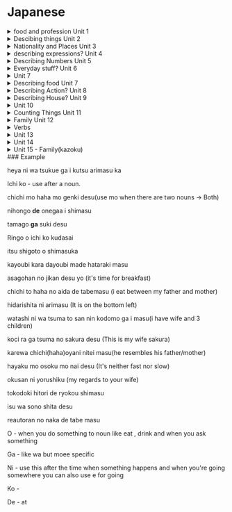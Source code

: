 # Japanese

<details>
<summary>food and profession Unit 1 </summary>

 * Ocha — green tea

* Gohan - rice

* Yasashi - nice

* Lawyer - bengoshi

* Student - gakusei

* Person - hito
</details>

<details>
<summary>Descibing things Unit 2</summary>

* This - kore wa/ kore ra — these / kono - person

* That - sore

* Where - doko

* Here - Koko

* There - soko

* Big - ookii

* Small - chiisai

</details>

<details>
<summary>Nationality and Places Unit 3 </summary>

* kanada Jin - Canadian

* Amerika jin - American 

* Igirisu - Britain 

* France go - france language french
 
* Burajiru - brazil

* Doitsu - German

* Hotel - hoteru

* Basutei - bus stop

* Kuukou - airport

* Chikatetsu - subway

* Konbini -Convenience Store - )

* Deeptatho - department store

* Train station - ekki

* University - daigaku
 
</details>

<details>
<summary>describing expressions? Unit 4 </summary>

* Red - Akaai

* Umbrella - kasa

* hat - Boushi 

* Shoe - kutsu

* Cheerful - akarui

* Funny - omoshiroi
</details>

<details>
<summary>Describing Numbers Unit 5 </summary>

* Ima - now

* Sanji - 3o clock (Sanji :D)

* Nanji - time

* Sanji han - 3:30

* Yon - four

* Go - five 

* Roku - six 

* Nana - seven 

* Hachi - eight 

* Kyuu - nine 

* Jyuu - ten

* Jyuu(ni) - twelve 

* hatachi - twenty
 
* Mo - also

* About - goro

</details>

<details>
<summary>Everyday stuff? Unit 6 </summary>

* Excuse me - sumimasen

* Janai - not

* Kippu - ticket

* Sumaho - phone 

* Chizu - map

* Kaban - bag.

* Mise - store 

* Hashi - chopsticks

* Takai - expensive

* Yasui - cheap

* Machi - town

* Kuroi - black

* Tori - bird

* Ii / ee - good 

* Onegaisimasu - please 

* See you tomorrow - Mata haishth(huh sstha)

* Doumo - very much 

* Douzo - here you are

* Doui tashi mashite(maash ste) - you're welcome 

* Kochi ra koso - likewise/ you too as well

* Oyasumi nasai - good night

* Dewa - well

* Ja - well then
 </details>

<details>
<summary> Unit 7 </summary>

 * Shushusin - from

* Iimasu - name Sandhya to iimasu my name is Sandhya

* Eigo - English

* Ga hanasemasu - can speak

* Mochi Ron - ofcourse

* Dewa Arimasen - i am not 

* Tabemaseu - will eat

* Nomimasu - will drink

* Masen - will not
 
</details>

<details>
<summary>Describing food Unit 7 </summary>

* Pan - bread

* Sakana - fish

* Yasai - vegetable

* Koohi - coffee

* Gyuunyuu - milk

* Gochirosama deshi ta - thank you for the food

* Dore - which

* Choudou - exactly
 
</details>

<details>
<summary>Describing Action? Unit 8 </summary>

* Ikimasu - will go 

* Gakkou - school

* Kaisha - company

* ogo - afternoon/PM

* Gozen - AM

* Reiji - 12 AM

* Okimasu - getup 

* Nemasu - sleep

* Mainasa - every morning 

* Mainnichi - every day

* Arimasu/imasu single i- not name there is there are/ living this 

* Imasu ka - do you have
</details> 

<details>
<summary>Describing House? Unit 9 </summary>

* Mado - window 

* Iwe - house

* Furo. - bathroom 

* Shinshitsu - bedroom?

* Isu - chair 

* Niwe - yard

* Tsukue - desk

* Heya - room

* Daidokoro - kitchen

* Live in - sundei imasu

* Sai - years old

Yo - end of sentence like an exclamation naruto uses it all the time iirc

Ne - right?
</details>

<details>
<summary>Unit 10 </summary>

 
* Tomoushi - name is

* Gaikokujin - foreigner

* Ryugaksuei - foreign exchange student 

* Chigai - not right/difference

* Nensei - grade

* Shougaksuei - elementary school

* Chugaksei - middle school

* Koukousei - high school students 

* Iiyo - sure thing

</details>

<details>
<summary>Counting Things Unit 11 </summary>
 
* Ikutsu - How many 

* hititsu - one thing
 
* Futatsu - two things

* Mitsu - three things

* Yotsu - four things

* itsutsu - five things
 
* Mutsu - six things 

* Nanatsu - seven things

* Yatsu - eight things

* Kokonotsu - nine things 

* Ikutsu - how many/how old

</details>

<details>
 <summary>Family Unit 12</summary>
 adding no after I changes to my mine etc
 
 * Kare - his
 
 * Kanojo - she
 
*  Karera - They (korera for non-living) this generally refers to men kanojotachi 
  
There is a difference when you talk about your family vs others(you add san for others)
 
* Otosan/chichi - Father/My father

* Okasan/haha - Mother
 
* Onesan/ane - Older sister
 
* Onisan/ani - Older brother
 
* otouto - younger brother
 
* imouto - younger sister
 
* kyoudai - siblings/brothers
 
* shimai  - sisters
 
* ryoushin - parents
 
* kazoku - family

### Food

* karai - spicy (kaara)
 
* amai - sweet
 
* ikura - how much?

* man - 10000

* sen - 1000

* hyaku - 100 

* dare - who
 
* dono - Which
 
* itsu - when
 
* hirugohan - lunch

* asagohan - breakfast
 
* bangohan - dinner
 
* atsui - hot
 
* tsumetai - cold

* mazui - tastes bad

* shokudou - cafeteria
 
* suki - like
 
* kirai - don't like
 

 
</details>

<details>
<summary>Verbs</summary>
 
 * jikan - time
 
 * kimasu - come 
 
 * kaimasu - buy
 
 * hataraki - working/simple work 
 
 * shigoto - work/ like a job 
 the difference is that the first word is a verb, and the second one is a noun. As such, the first one has a slightly broader meaning. 
 Shigoto is like "job that you  earn a wage/salary at", whereas you can hataraku (work) at something that is not necessarily your shigoto (job).
 
 * isogashi - busy
 
 * kyou - today
 
 * kinou - yesterday 
 
 * ashita - tommorrow 
 
 * asatte - day after tomorrow 
 
 * shimasu/shimashita - do/did?
 
 * kara - from
 
 * made - to
 
 ### days of the week
 
 * nichiyobi - Sunday
 
 * getsuyoubi - Monday
 
 * kayoubi - Tuesday
 
 * suiyoubi - Wednesday
 
 * mokuyoubi - Thursday
 
 * kinyoubi - Friday
 
 * doyoubi - Saturday
 
 
 </details>


<details>
<summary>Unit 13</summary>

 * furui - old
 
 * atarashi - new
 
 * nagai - long
 
 * hikui - low
 
 * terebi - TV
 
 * reizoko - Fridge 
 
 * katasumi/sumi - corner
 
 * migi - right
 
 * hidari - left
 
 * ue - up
 
 * shita - down
 
 * naka - inside
 
 * aida - between
 
 * tonari - next (same category living vs living and living vs non living)
 
 * yoko - next to (two different categories living vs non living)
 
 * mae - front
 
 * ushi ro - behind
 
 * takusan - a lot
 
 * number + satsu **juu**satsu - 
 
 * hon - books
 
 * hondana - bookshelf
 
 * uchi - home/our?
 
 * youkoso - welcome
 
 * ryokou - travel
 
 * tokidoki - sometimes
 
 * itsumoo - always
 
 * hitori - alone
 
 * omiyage - souvenir
 
 * kagami - mirror
 
 * kitanai - dirty
 
 
 
 
</details>

<details>
<summary>Unit 14</summary>
* shuumatsu - weekend

* heijitsu - weekday

* ototoi - day before yest

* sentaku - laundry

* sorekara - after that

* souji - clean

* sugu - right away

* kaette - go home(kaeri verb)

* ake - open

* shime - close

* tsuke - turn on

* abi -  take 
 
* tori - take

* chotto - little 

* eiga - movie

* mimasu - watch 

* kakimasu - write/draw "to draw" is 描きます(kakimas)
"to write" is 書きます(kakimas)
Kanji is different but same pronunciation.

* kikimasu- listen
* kaite -  to write
* e - picture
* utai - song
* yomi - read
* tegami - letter
* hashri - run
* oyogi - swim
* narai - learn
* amari - a lot(amari hashrimasen) when you don't do something a lot
* ongaku - music
* uta - song
* asobi - play
* tatte - stand
* suwari - sit
* shashin - photo
* denki - electricity 
* yoku - often 
* mai - slices like two slicesc
</details>

<details>
<summary>Unit 15 - Family(kazoku)</summary>
* shinseki - relatives
* musume - daughter
* musuko - son
* mago musuko/me - grand son/daughter
* obasan/obaasan/soba - aunt/grandmother/my grandmother
* ojisan/ojiisan/sofu - uncle/grandfather/my grandfather
* itoko - cousin
* otto/shujin - my husband/your husband
* tsuma/okusan - my wife/your wife
* o ikutsu - how old
* okosan - child 
* zaitaku - home
 
* itte ra sshai - Take care
* nitei - resembles
 
* densha - train
* kuruma - car
* jitensha - bicycle
* tsukai - use
* nori - ride
* sanpo - go on walk for relaxation
* aruki - walk (to my house)
 
* osoi/osoku - slow/late
* hayai - fast
* tooi - far
* chikai - near
 
* kurai kakari - how long

* shatsu - shirt
* zubon - pants
* seeta - sweater
* sukaato - skirt 
* fuku - clothes
* haki/kimasu/kaburi - wear lower part/upper body/hat
* hoshiku - want 
* arai masu - wash 
* nugi - take off (clothes)
* kuroi - black
* shiroi - white
* kiiroi - yellow
* orenjiro - orange
* pinkuiro - pink
* chairo - browm

* aoi - blue

 </details>
### Example 

heya ni wa tsukue ga i kutsu arimasu ka

Ichi ko - use after a noun.

chichi mo haha mo genki desu(use mo when there are two nouns -> Both)

nihongo **de** onegaa i shimasu

tamago **ga** suki desu

Ringo o ichi ko kudasai 

itsu shigoto o shimasuka 

kayoubi kara dayoubi made hataraki masu

asagohan no jikan desu yo (it's time for breakfast)

chichi to haha no aida de tabemasu (i eat between my father and mother)

hidarishita ni arimasu (It is on the bottom left)

watashi ni wa tsuma to san nin kodomo ga i masu(i have wife and 3 children)

koci ra ga tsuma no sakura desu (This is my wife sakura)

karewa chichi(haha)oyani nitei masu(he resembles his father/mother)

hayaku mo osoku mo nai desu (It's neither fast nor slow)

okusan ni yorushiku (my regards to your wife)

tokodoki hitori de ryokou shimasu

isu wa sono shita desu

reautoran no naka de tabe masu



O - when you do something to noun like eat , drink and when you ask something 

Ga - like wa but moee specific

Ni - use this after the time when something happens and when you're going somewhere you can also use e for going 

Ko - 

De - at 

